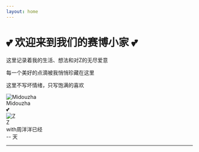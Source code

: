```yaml
---
layout: home
---
```


<div class="home-intro">
  <h1>💕 欢迎来到我们的赛博小家 💕</h1>
  <p>这里记录着我的生活、想法和对Z的无尽爱意</p>
  <p>每一个美好的点滴被我悄悄珍藏在这里</p>
  <p>这里不写坏情绪，只写饱满的喜欢</p>
  <!-- 情侣头像 -->
  <div class="couple-avatars">
    <div class="avatar-container" onclick="showBubble('midouzha')">
      <img src="{{ '/assets/sheep_head.webp' | relative_url }}" alt="Midouzha" class="avatar-img">
      <div class="avatar-label">Midouzha</div>
      <!-- 气泡容器 -->
      <div id="bubble-midouzha" class="speech-bubble midouzha-bubble"></div>
    </div>
    <div class="love-heart">💕</div>
    <div class="avatar-container" onclick="showBubble('z')">
      <img src="{{ '/assets/z_con.jpg' | relative_url }}" alt="Z" class="avatar-img">
      <div class="avatar-label">Z</div>
      <!-- 气泡容器 -->
      <div id="bubble-z" class="speech-bubble z-bubble"></div>
    </div>
  </div>
  
  <!-- 倒计时小工具 -->
  <div class="countdown-widget">
    <div class="countdown-title">with周洋洋已经</div>
    <div id="countdown-days" class="countdown-days">-- 天</div>
  </div>
</div>

<script>
// 纯前端倒计时，Jekyll+GitHub Pages兼容
function updateCountdown() {
  var startDate = new Date('2025-05-26T00:00:00');
  var now = new Date();
  var diffTime = now - startDate;
  var days = Math.floor(diffTime / (1000 * 60 * 60 * 24));
  document.getElementById('countdown-days').textContent = days + ' 天';
}
updateCountdown();
setInterval(updateCountdown, 60 * 60 * 1000);

// 气泡特效功能
var midouzhaTexts = ['姐姐~', '喜欢姐姐~', '姐姐最漂亮啦💕', '好想姐姐', '求求姐姐啦'];
var zTexts = ['老公', '嘻嘻！', '好嘟💕', '霉素哒~', '哼哼哼'];

function showBubble(target) {
  var bubbleId = 'bubble-' + target;
  var bubble = document.getElementById(bubbleId);
  var texts = target === 'midouzha' ? midouzhaTexts : zTexts;
  var avatarContainer = bubble.parentElement;
  
  // 随机选择文字
  var randomText = texts[Math.floor(Math.random() * texts.length)];
  
  // 设置气泡文字
  bubble.textContent = randomText;
  
  // 添加头像点击反馈效果
  avatarContainer.style.transform = 'scale(0.95)';
  setTimeout(function() {
    avatarContainer.style.transform = '';
  }, 150);
  
  // 显示气泡
  bubble.classList.add('show');
  
  // 1.5秒后隐藏气泡（稍微延长显示时间）
  setTimeout(function() {
    bubble.classList.remove('show');
  }, 1500);
}
</script>

---
